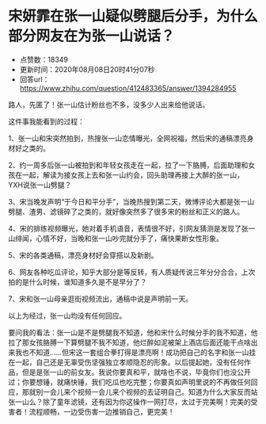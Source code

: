 # 宋妍霏在张一山疑似劈腿后分手，为什么部分网友在为张一山说话？
- 点赞数：18349
- 更新时间：2020年08月08日20时41分07秒
- 回答url：https://www.zhihu.com/question/412483365/answer/1394284955
<body>
 <p data-pid="Trozx11K">路人，先匿了！张一山估计粉丝也不多，没多少人出来给他说话。</p>
 <p data-pid="Lqg2sfgM">这件事我能看到的过程：</p>
 <p data-pid="q7XbYLzI">1、张一山和宋突然拍到，热搜张一山恋情曝光，全网祝福，然后宋的通稿漂亮身材好之类的。</p>
 <p data-pid="XdhOr5xd">2、约一周多后张一山被拍到和年轻女孩走在一起，拉了一下胳膊，后面助理和女孩在一起，解读为接女孩上去和张一山约会，回头助理再接上大醉的张一山，YXH说张一山劈腿？</p>
 <p data-pid="B2TmjV6j">3、宋当晚发声明“于今日和平分手”，当晚热搜到第二天，微博评论大都是张一山劈腿、渣男、滤镜碎了之类的，就好像突然多了很多宋的粉丝和正义的路人。</p>
 <p data-pid="WH7HWuI8">4、宋的排练视频曝光，她对着手机语音，表情很不好，引网友猜测是发现了张一山绯闻，心情不好，当晚和张一山吵完就分手了，痛快果断女性形象。</p>
 <p data-pid="ezVBrprI">5、宋的各类通稿，漂亮身材好会穿搭以及新剧。</p>
 <p data-pid="McibGoti">6、网友各种吃瓜评论，知乎大部分是等反转，有人质疑传说三年分分合合，上次拍的是什么时候，谁知道多久是不是早分了？</p>
 <p data-pid="dz9NhIe6">7、宋和张一山母亲逛街视频流出，通稿中说是声明前一天。</p>
 <p data-pid="DDEFg0xY">以上为经过，张一山均没有任何回应。</p>
 <p data-pid="bQtZvrpm">要问我的看法：张一山是不是劈腿我不知道，他和宋什么时候分手的我不知道，他拉了那女孩胳膊一下算劈腿不我不知道，他烂醉如泥被架上酒店后面还能干点啥出来我也不知道……但宋这一套组合拳打得是漂亮啊！成功把自己的名字和张一山挂在一起，自己还是无辜受伤坚强独立孝顺隐忍的形象。以后提起她，没有任何作品，但是是张一山的前女友。我说你要真和平，就啥也不说，毕竟你们也没公开过；你要想锤，就痛快锤，我们吃瓜也吃完整；你要真如声明里说的不再做任何回应，那就别一会儿来个视频一会儿来个视频的去证明自己。知道为什么大家反而站张一山么？除了童年滤镜，还有因为你这操作一网打尽，太过于完美啊！完美的受害者！流程顺畅，一边受伤害一边推销自己，更完美！</p>
</body>